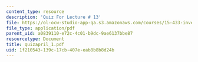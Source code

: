 ```yaml
---
content_type: resource
description: 'Quiz For Lecture # 13'
file: https://ol-ocw-studio-app-qa.s3.amazonaws.com/courses/15-433-investments-spring-2003/1f210543139c17cb407eeab8b8b8d24b_quizapril_1.pdf
file_type: application/pdf
parent_uid: a0839110-e72c-4c01-b9dc-9ae6137bbe87
resourcetype: Document
title: quizapril_1.pdf
uid: 1f210543-139c-17cb-407e-eab8b8b8d24b
---
```

